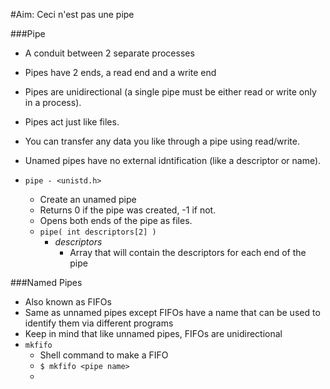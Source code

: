 #Aim: Ceci n'est pas une pipe

###Pipe
- A conduit between 2 separate processes
- Pipes have 2 ends, a read end and a write end
- Pipes are unidirectional (a single pipe must be either read or write only in a process).
- Pipes act just like files.
- You can transfer any data you like through a pipe using read/write.
- Unamed pipes have no external idntification (like a descriptor or name).

- `pipe - <unistd.h>`
  - Create an unamed pipe
  - Returns 0 if the pipe was created, -1 if not.
  - Opens both ends of the pipe as files.
  - `pipe( int descriptors[2] )`
	- _descriptors_
	  - Array that will contain the descriptors for each end of the pipe

###Named Pipes
- Also known as FIFOs
- Same as unnamed pipes except FIFOs have a name that can be used to identify them via different programs
- Keep in mind that like unnamed pipes, FIFOs are unidirectional
- `mkfifo`
  - Shell command to make a FIFO
  - `$ mkfifo <pipe name>`
  - 
